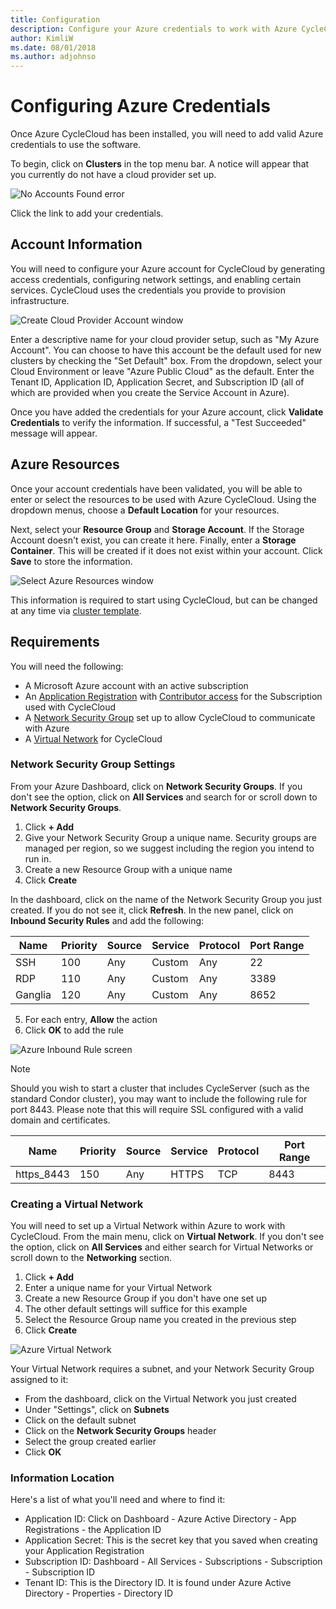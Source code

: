 ```yaml
---
title: Configuration
description: Configure your Azure credentials to work with Azure CycleCloud.
author: KimliW
ms.date: 08/01/2018
ms.author: adjohnso
---
```


# Configuring Azure Credentials

Once Azure CycleCloud has been installed, you will need to add valid Azure credentials to use the software.

To begin, click on **Clusters** in the top menu bar. A notice will appear that you currently do not have a cloud provider set up.

![No Accounts Found error](~/images/no_accounts_found.png)

Click the link to add your credentials.

## Account Information

You will need to configure your Azure account for CycleCloud by generating access credentials, configuring network settings, and enabling certain services. CycleCloud uses the credentials you provide to provision infrastructure.

![Create Cloud Provider Account window](~/images/validate-credentials.png)

Enter a descriptive name for your cloud provider setup, such as "My Azure Account". You can choose to have this account be the default used for new clusters by checking the "Set Default" box. From the dropdown, select your Cloud Environment or leave "Azure Public Cloud" as the default. Enter the Tenant ID, Application ID, Application Secret, and Subscription ID (all of which are provided when you create the Service Account in Azure).

Once you have added the credentials for your Azure account, click **Validate Credentials** to verify the information. If successful, a "Test Succeeded" message will appear.

## Azure Resources

Once your account credentials have been validated, you will be able to enter or select the resources to be used with Azure CycleCloud. Using the dropdown menus, choose a **Default Location** for your resources.

Next, select your **Resource Group** and **Storage Account**. If the Storage Account doesn't exist, you can create it here. Finally, enter a **Storage Container**. This will be created if it does not exist within your account. Click **Save** to store the information.

![Select Azure Resources window](~/images/provider-configuration.png)

This information is required to start using CycleCloud, but can be changed at any time via [cluster template](cluster-templates.md).

## Requirements

You will need the following:

- A Microsoft Azure account with an active subscription
- An [Application Registration](https://docs.microsoft.com/azure/active-directory/develop/active-directory-authentication-scenarios#web-application-to-web-api) with [Contributor access](https://docs.microsoft.com/azure/role-based-access-control/role-assignments-portal) for the Subscription used with CycleCloud
- A [Network Security Group](https://docs.microsoft.com/azure/virtual-network/manage-network-security-group) set up to allow CycleCloud to communicate with Azure
- A [Virtual Network](https://docs.microsoft.com/azure/virtual-network/virtual-networks-overview) for CycleCloud

### Network Security Group Settings

From your Azure Dashboard, click on **Network Security Groups**. If you don't see the option, click on **All Services** and search for or scroll down to **Network Security Groups**.

1. Click **+ Add**
2. Give your Network Security Group a unique name. Security groups are managed per region, so we suggest including the region you intend to run in.
3. Create a new Resource Group with a unique name
4. Click **Create**

In the dashboard, click on the name of the Network Security Group you just created. If you do not see it, click **Refresh**. In the new panel, click on **Inbound Security Rules** and add the following:

| Name    | Priority | Source | Service | Protocol | Port Range |
| ------- | -------- | ------ | ------- | -------- | ---------- |
| SSH     | 100      | Any    | Custom  | Any      | 22         |
| RDP     | 110      | Any    | Custom  | Any      | 3389       |
| Ganglia | 120      | Any    | Custom  | Any      | 8652       |

5. For each entry, **Allow** the action
6. Click **OK** to add the rule

![Azure Inbound Rule screen](~/images/azure_inbound_rule.png)

>[!Note]
>Should you wish to start a cluster that includes CycleServer (such as the standard Condor cluster), you may want to include the following rule for port 8443. Please note that this will require SSL configured with a valid domain and certificates.

| Name        | Priority | Source | Service | Protocol | Port Range |
| ----------- | -------- | ------ | ------- | -------- | ---------- |
| https_8443  | 150      | Any    | HTTPS   | TCP      | 8443       |

### Creating a Virtual Network

You will need to set up a Virtual Network within Azure to work with CycleCloud. From the main menu, click on **Virtual Network**. If you don't see the option, click on **All Services** and either search for Virtual Networks or scroll down to the **Networking** section.

1. Click **+ Add**
2. Enter a unique name for your Virtual Network
3. Create a new Resource Group if you don't have one set up
4. The other default settings will suffice for this example
5. Select the Resource Group name you created in the previous step
6. Click **Create**

![Azure Virtual Network](~/images/azure_virtual_network.png)

Your Virtual Network requires a subnet, and your Network Security Group assigned to it:

- From the dashboard, click on the Virtual Network you just created
- Under "Settings", click on **Subnets**
- Click on the default subnet
- Click on the **Network Security Groups** header
- Select the group created earlier
- Click **OK**

### Information Location

Here's a list of what you'll need and where to find it:

- Application ID: Click on Dashboard - Azure Active Directory - App Registrations - the Application ID
- Application Secret: This is the secret key that you saved when creating your Application Registration
- Subscription ID: Dashboard - All Services - Subscriptions - Subscription - Subscription ID
- Tenant ID: This is the Directory ID. It is found under Azure Active Directory - Properties - Directory ID

